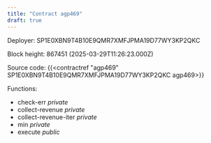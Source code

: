 ```yaml
---
title: "Contract agp469"
draft: true
---
```

Deployer: SP1E0XBN9T4B10E9QMR7XMFJPMA19D77WY3KP2QKC


 



Block height: 867451 (2025-03-29T11:26:23.000Z)

Source code: {{<contractref "agp469" SP1E0XBN9T4B10E9QMR7XMFJPMA19D77WY3KP2QKC agp469>}}

Functions:

* check-err _private_
* collect-revenue _private_
* collect-revenue-iter _private_
* min _private_
* execute _public_
